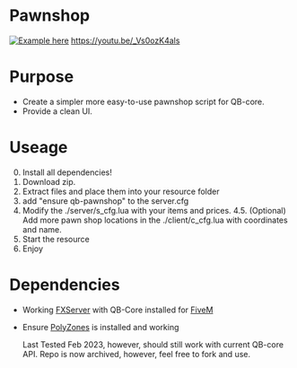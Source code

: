 # Pawnshop

[![Example here](https://img.youtube.com/vi/_Vs0ozK4als/maxresdefault.jpg)](https://youtu.be/_Vs0ozK4als)
https://youtu.be/_Vs0ozK4als

# Purpose
- Create a simpler more easy-to-use pawnshop script for QB-core.
- Provide a clean UI.

# Useage
0. Install all dependencies!
1. Download zip.
2. Extract files and place them into your resource folder
3. add "ensure qb-pawnshop" to the server.cfg
4. Modify the ./server/s_cfg.lua with your items and prices.
    4.5. (Optional) Add more pawn shop locations in the ./client/c_cfg.lua with coordinates and name. 
6. Start the resource
7. Enjoy

# Dependencies 
- Working [FXServer](https://docs.fivem.net/docs/server-manual/setting-up-a-server/) with QB-Core installed for [FiveM](https://fivem.net/)
- Ensure [PolyZones](https://github.com/mkafrin/PolyZone) is installed and working

  Last Tested Feb 2023, however, should still work with current QB-core API. Repo is now archived, however, feel free to fork and use.
